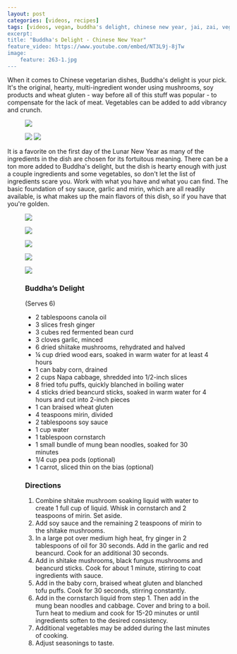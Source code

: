 ```yaml
---
layout: post
categories: [videos, recipes]
tags: [videos, vegan, buddha's delight, chinese new year, jai, zai, vegetarian, nomeat]
excerpt: 
title: "Buddha's Delight - Chinese New Year"
feature_video: https://www.youtube.com/embed/NT3L9j-8jTw
image:
    feature: 263-1.jpg
---
```


When it comes to Chinese vegetarian dishes, Buddha's delight is your pick.  It's the original, hearty, multi-ingredient wonder using mushrooms, soy products and wheat gluten - way before all of this stuff was popular - to compensate for the lack of meat.  Vegetables can be added to add vibrancy and crunch. 


<figure>
    <img src="/images/263-5.jpg">
</figure> 


<figure class = "half">
    <img src="/images/263-2.jpg">
    <img src="/images/263-3.jpg">
</figure> 

It is a favorite on the first day of the Lunar New Year as many of the ingredients in the dish are chosen for its fortuitous meaning.  There can be a ton more added to Buddha's delight, but the dish is hearty enough with just a couple ingredients and some vegetables, so don't let the list of ingredients scare you.  Work with what you have and what you can find.  The basic foundation of soy sauce, garlic and mirin, which are all readily available, is what makes up the main flavors of this dish, so if you have that you're golden.

<figure>
    <img src="/images/263-6.jpg">
</figure> 

<figure>
    <img src="/images/263-8.jpg">
</figure> 

<figure>
    <img src="/images/263-10.jpg">
</figure> 
<figure>
    <img src="/images/263-11.jpg">
</figure> 


<figure>
    <img src="/images/263-12.jpg">
</figure> 

<figure class="ingredients" markdown="1">

### Buddha’s Delight
(Serves 6)

- 2 tablespoons canola oil
-  3 slices fresh ginger
-  3 cubes red fermented bean curd 
-  3 cloves garlic, minced
-  6 dried shiitake mushrooms, rehydrated and halved 
-  ¼ cup dried wood ears, soaked in warm water for at least 4 hours
-  1 can baby corn, drained
-  2 cups Napa cabbage, shredded into 1/2-inch slices
-  8 fried tofu puffs, quickly blanched in boiling water
-  4 sticks dried beancurd sticks, soaked in warm water for 4 hours and cut into 2-inch pieces 
-  1 can braised wheat gluten 
-  4 teaspoons mirin, divided 
-  2 tablespoons soy sauce 
-  1 cup water 
- 1 tablespoon cornstarch
-  1 small bundle of mung bean noodles, soaked for 30 minutes
- 1/4 cup pea pods (optional)
- 1 carrot, sliced thin on the bias (optional)


</figure>

<figure class="directions" markdown="1">

### Directions

1. Combine shitake mushroom soaking liquid with water to create 1 full cup of liquid.  Whisk in cornstarch and 2 teaspoons of mirin.  Set aside.
2. Add soy sauce and the remaining 2 teaspoons of mirin to the shitake mushrooms.
3. In a large pot over medium high heat, fry ginger in 2 tablespoons of oil for 30 seconds.  Add in the garlic and red beancurd.  Cook for an additional 30 seconds.
4. Add in shitake mushrooms, black fungus mushrooms and beancurd sticks.  Cook for about 1 minute, stirring to coat ingredients with sauce.
5. Add in the baby corn, braised wheat gluten and blanched tofu puffs.  Cook for 30 seconds, stirring constantly.
6. Add in the cornstarch liquid from step 1.  Then add in the mung bean noodles and cabbage.  Cover and bring to a boil. Turn heat to medium and cook for 15-20 minutes or until ingredients soften to the desired consistency.
7. Additional vegetables may be added during the last minutes of cooking.
8. Adjust seasonings to taste.
</figure>